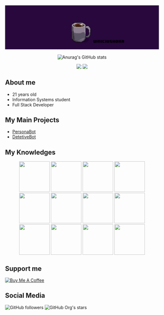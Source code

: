 <img src="https://github.com/ViniciusHora1009/ViniciusHora1009/blob/main/github-profile2.gif"></img>

<div align="center">

![Anurag's GitHub stats](https://github-readme-stats.vercel.app/api?username=viniciushora&theme=chartreuse-dark&show_icons=true)

<img src="https://img.shields.io/badge/os-solus-blue?logo=solus"></img>
<img src="https://img.shields.io/badge/editor-visual%20studio%20code-blue?logo=visual-studio-code"></img>

</div>

## About me
- 21 years old<br>
- Information Systems student<br>
- Full Stack Developer

## My Main Projects
- [PersonaBot](https://github.com/viniciushora/persona-bot)
- [DetetiveBot](https://github.com/viniciushora/detetive_bot)

## My Knowledges
<p align="center">
  <img width="100px" height="100px" src="https://cdn.jsdelivr.net/gh/devicons/devicon/icons/react/react-original-wordmark.svg" />
  <img width="100px" height="100px" src="https://cdn.jsdelivr.net/gh/devicons/devicon/icons/python/python-original-wordmark.svg" />
  <img width="100px" height="100px" src="https://cdn.jsdelivr.net/gh/devicons/devicon/icons/c/c-original.svg" />
  <img width="100px" height="100px" src="https://cdn.jsdelivr.net/gh/devicons/devicon/icons/java/java-plain-wordmark.svg" />
  <img width="100px" height="100px" src="https://cdn.jsdelivr.net/gh/devicons/devicon/icons/html5/html5-plain-wordmark.svg" />
  <img width="100px" height="100px" src="https://cdn.jsdelivr.net/gh/devicons/devicon/icons/css3/css3-plain-wordmark.svg" />
  <img width="100px" height="100px" src="https://cdn.jsdelivr.net/gh/devicons/devicon/icons/npm/npm-original-wordmark.svg" />
  <img width="100px" height="100px" src="https://cdn.jsdelivr.net/gh/devicons/devicon/icons/yarn/yarn-original.svg" />
  <img width="100px" height="100px" src="https://cdn.jsdelivr.net/gh/devicons/devicon/icons/electron/electron-original.svg" />
  <img width="100px" height="100px" src="https://cdn.jsdelivr.net/gh/devicons/devicon/icons/pandas/pandas-original-wordmark.svg" />
  <img width="100px" height="100px" src="https://cdn.jsdelivr.net/gh/devicons/devicon/icons/postgresql/postgresql-plain-wordmark.svg" />
  <img width="100px" height="100px" src="https://cdn.jsdelivr.net/gh/devicons/devicon/icons/mongodb/mongodb-original-wordmark.svg" />
</p>

## Support me
<a href="https://www.buymeacoffee.com/viniciusdahora" target="_blank"><img src="https://www.buymeacoffee.com/assets/img/custom_images/yellow_img.png" alt="Buy Me A Coffee"></a>

## Social Media

![GitHub followers](https://img.shields.io/github/followers/viniciushora?style=social)
![GitHub Org's stars](https://img.shields.io/github/stars/viniciushora?style=social)
